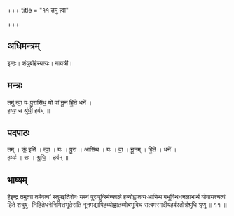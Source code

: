 +++
title = "११ तमु त्वा"

+++
## अधिमन्त्रम्
इन्द्रः। शंयुर्बार्हस्पत्यः। गायत्री।

## मन्त्रः
तमु॑ त्वा॒ यः पु॒रासि॑थ॒ यो वा॑ नू॒नं हि॒ते धने॑ ।  
हव्यः॒ स श्रु॑धी॒ हव॑म् ॥

## पदपाठः
तम् । ऊं॒ इति॑ । त्वा॒ । यः । पु॒रा । आसि॑थ । यः । वा॒ । नू॒नम् । हि॒ते । धने॑ ।  
हव्यः॑ । सः । श्रु॒धि॒ । हव॑म् ॥

## भाष्यम्
हेइन्द्र तमुत्वा तमेवत्वां स्तुमइतिशेषः यस्वं पुरापूर्व्स्मिन्काले हव्योह्वातव्यःआसिथ बभूविथधनलाभार्थं योवायश्चत्वं हिते शत्रुषु- निहितेधनेनिमित्तभूतेसति नूनमद्यापिहव्योह्वातव्योबभूविथ सत्वमस्मदीयंहवंस्तोत्रंश्रुधि श्रृणु ॥ ११ ॥